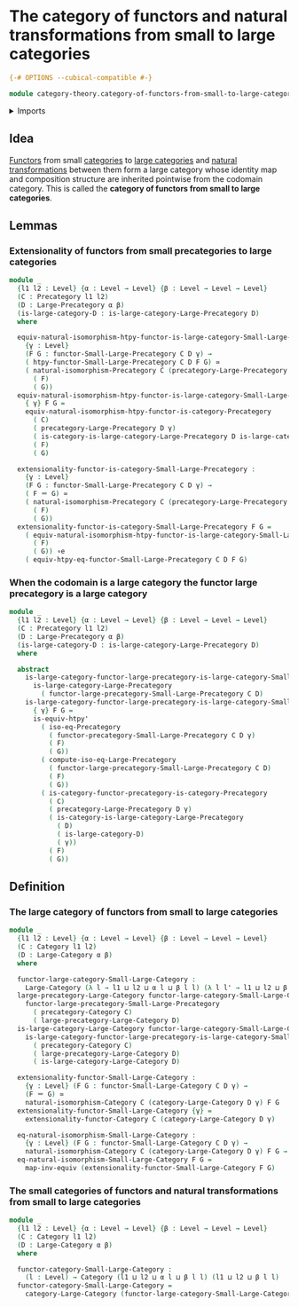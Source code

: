 # The category of functors and natural transformations from small to large categories

```agda
{-# OPTIONS --cubical-compatible #-}

module category-theory.category-of-functors-from-small-to-large-categories where
```

<details><summary>Imports</summary>

```agda
open import category-theory.categories
open import category-theory.category-of-functors
open import category-theory.functors-from-small-to-large-categories
open import category-theory.functors-from-small-to-large-precategories
open import category-theory.isomorphisms-in-large-precategories
open import category-theory.isomorphisms-in-precategories
open import category-theory.large-categories
open import category-theory.large-precategories
open import category-theory.natural-isomorphisms-functors-categories
open import category-theory.natural-isomorphisms-functors-precategories
open import category-theory.precategories
open import category-theory.precategory-of-functors-from-small-to-large-precategories

open import foundation.equivalences
open import foundation.identity-types
open import foundation.universe-levels
```

</details>

## Idea

[Functors](category-theory.functors-from-small-to-large-categories.md) from
small [categories](category-theory.categories.md) to
[large categories](category-theory.large-categories.md) and
[natural transformations](category-theory.natural-transformations-functors-from-small-to-large-precategories.md)
between them form a large category whose identity map and composition structure
are inherited pointwise from the codomain category. This is called the
**category of functors from small to large categories**.

## Lemmas

### Extensionality of functors from small precategories to large categories

```agda
module _
  {l1 l2 : Level} {α : Level → Level} {β : Level → Level → Level}
  (C : Precategory l1 l2)
  (D : Large-Precategory α β)
  (is-large-category-D : is-large-category-Large-Precategory D)
  where

  equiv-natural-isomorphism-htpy-functor-is-large-category-Small-Large-Precategory :
    {γ : Level}
    (F G : functor-Small-Large-Precategory C D γ) →
    ( htpy-functor-Small-Large-Precategory C D F G) ≃
    ( natural-isomorphism-Precategory C (precategory-Large-Precategory D γ)
      ( F)
      ( G))
  equiv-natural-isomorphism-htpy-functor-is-large-category-Small-Large-Precategory
    { γ} F G =
    equiv-natural-isomorphism-htpy-functor-is-category-Precategory
      ( C)
      ( precategory-Large-Precategory D γ)
      ( is-category-is-large-category-Large-Precategory D is-large-category-D γ)
      ( F)
      ( G)

  extensionality-functor-is-category-Small-Large-Precategory :
    {γ : Level}
    (F G : functor-Small-Large-Precategory C D γ) →
    ( F ＝ G) ≃
    ( natural-isomorphism-Precategory C (precategory-Large-Precategory D γ)
      ( F)
      ( G))
  extensionality-functor-is-category-Small-Large-Precategory F G =
    ( equiv-natural-isomorphism-htpy-functor-is-large-category-Small-Large-Precategory
      ( F)
      ( G)) ∘e
    ( equiv-htpy-eq-functor-Small-Large-Precategory C D F G)
```

### When the codomain is a large category the functor large precategory is a large category

```agda
module _
  {l1 l2 : Level} {α : Level → Level} {β : Level → Level → Level}
  (C : Precategory l1 l2)
  (D : Large-Precategory α β)
  (is-large-category-D : is-large-category-Large-Precategory D)
  where

  abstract
    is-large-category-functor-large-precategory-is-large-category-Small-Large-Precategory :
      is-large-category-Large-Precategory
        ( functor-large-precategory-Small-Large-Precategory C D)
    is-large-category-functor-large-precategory-is-large-category-Small-Large-Precategory
      { γ} F G =
      is-equiv-htpy'
        ( iso-eq-Precategory
          ( functor-precategory-Small-Large-Precategory C D γ)
          ( F)
          ( G))
        ( compute-iso-eq-Large-Precategory
          ( functor-large-precategory-Small-Large-Precategory C D)
          ( F)
          ( G))
        ( is-category-functor-precategory-is-category-Precategory
          ( C)
          ( precategory-Large-Precategory D γ)
          ( is-category-is-large-category-Large-Precategory
            ( D)
            ( is-large-category-D)
            ( γ))
          ( F)
          ( G))
```

## Definition

### The large category of functors from small to large categories

```agda
module _
  {l1 l2 : Level} {α : Level → Level} {β : Level → Level → Level}
  (C : Category l1 l2)
  (D : Large-Category α β)
  where

  functor-large-category-Small-Large-Category :
    Large-Category (λ l → l1 ⊔ l2 ⊔ α l ⊔ β l l) (λ l l' → l1 ⊔ l2 ⊔ β l l')
  large-precategory-Large-Category functor-large-category-Small-Large-Category =
    functor-large-precategory-Small-Large-Precategory
      ( precategory-Category C)
      ( large-precategory-Large-Category D)
  is-large-category-Large-Category functor-large-category-Small-Large-Category =
    is-large-category-functor-large-precategory-is-large-category-Small-Large-Precategory
      ( precategory-Category C)
      ( large-precategory-Large-Category D)
      ( is-large-category-Large-Category D)

  extensionality-functor-Small-Large-Category :
    {γ : Level} (F G : functor-Small-Large-Category C D γ) →
    (F ＝ G) ≃
    natural-isomorphism-Category C (category-Large-Category D γ) F G
  extensionality-functor-Small-Large-Category {γ} =
    extensionality-functor-Category C (category-Large-Category D γ)

  eq-natural-isomorphism-Small-Large-Category :
    {γ : Level} (F G : functor-Small-Large-Category C D γ) →
    natural-isomorphism-Category C (category-Large-Category D γ) F G → F ＝ G
  eq-natural-isomorphism-Small-Large-Category F G =
    map-inv-equiv (extensionality-functor-Small-Large-Category F G)
```

### The small categories of functors and natural transformations from small to large categories

```agda
module _
  {l1 l2 : Level} {α : Level → Level} {β : Level → Level → Level}
  (C : Category l1 l2)
  (D : Large-Category α β)
  where

  functor-category-Small-Large-Category :
    (l : Level) → Category (l1 ⊔ l2 ⊔ α l ⊔ β l l) (l1 ⊔ l2 ⊔ β l l)
  functor-category-Small-Large-Category =
    category-Large-Category (functor-large-category-Small-Large-Category C D)
```
